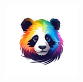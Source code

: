 <p align="center">
    <a href="https://handbook.colorful-pandas.com">
        <img src="/assets/logo.png" alt="Logo" width="200" height="200" style="max-width: 100%;">
    </a>
</p>

